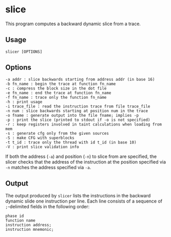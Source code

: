 # slice

This program computes a backward dynamic slice from a trace.

## Usage

    slicer [OPTIONS]

## Options
    -a addr : slice backwards starting from address addr (in base 16)
    -b fn_name : begin the trace at function fn_name
    -c : compress the block size in the dot file
    -e fn_name : end the trace at function fn_name
    -f fn_name : trace only the function fn_name
    -h : print usage
    -i trace_file : read the instruction trace from file trace_file
    -n num : slice backwards starting at position num in the trace
    -o fname : generate output into the file fname; implies -p
    -p : print the slice (printed to stdout if -o is not specified)
    -r : keep registers involved in taint calculations when loading from mem
    -s : generate cfg only from the given sources
    -S : make CFG with superblocks
    -t t_id : trace only the thread with id t_id (in base 10)
    -V : print slice validation info


If both the address (`-a`) and position (`-n`) to slice from are specified, the slicer checks that the address of the instruction at the position specified via `-n` matches the address specified via `-a`.

## Output
The output produced by `slicer` lists the instructions in the backward dynamic slide one instruction per line.  Each line consists of a sequence of `;`-delimited fields in the following order:

    phase id
    function name
    instruction address;
    instruction mnemonic;

